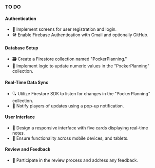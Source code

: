 ### TO DO


#### Authentication
- 🤖 Implement screens for user registration and login.
- 🛠️ Enable Firebase Authentication with Gmail and optionally GitHub.

#### Database Setup
- 🗃️ Create a Firestore collection named "PockerPlanning."
- 🔄 Implement logic to update numeric values in the "PockerPlanning" collection.

#### Real-Time Data Sync
- 🔍 Utilize Firestore SDK to listen for changes in the "PockerPlanning" collection.
- 📣 Notify players of updates using a pop-up notification.

#### User Interface
- 🎨 Design a responsive interface with five cards displaying real-time notes.
- 📱 Ensure functionality across mobile devices, and tablets.

#### Review and Feedback
- 🔄 Participate in the review process and address any feedback.

